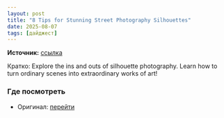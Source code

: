 ```yaml
---
layout: post
title: "8 Tips for Stunning Street Photography Silhouettes"
date: 2025-08-07
tags: [дайджест]
---
```


**Источник:** [ссылка](https://digital-photography-school.com/7-step-to-create-street-photography-silhouettes/)

Кратко: Explore the ins and outs of silhouette photography. Learn how to turn ordinary scenes into extraordinary works of art!

### Где посмотреть
- Оригинал: [перейти]({link})

